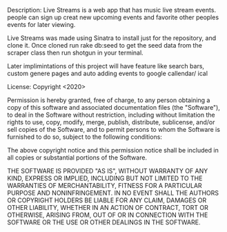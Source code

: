 
Description:
Live Streams is a web app that has music live stream events. people can sign up creat new upcoming events and favorite other peoples events for later viewing.

Live Streams was made using Sinatra to install just for the repository, and clone it. Once cloned run rake db:seed to get the seed data from the scraper class then run shotgun in your terminal.

Later implimintations of this project will have feature like search bars, custom genere pages and auto adding events to google callendar/ ical

License:
Copyright <2020> <Matthew Enbar>

Permission is hereby granted, free of charge, to any person obtaining a copy of this software and associated documentation files (the "Software"), to deal in the Software without restriction, including without limitation the rights to use, copy, modify, merge, publish, distribute, sublicense, and/or sell copies of the Software, and to permit persons to whom the Software is furnished to do so, subject to the following conditions:

The above copyright notice and this permission notice shall be included in all copies or substantial portions of the Software.

THE SOFTWARE IS PROVIDED "AS IS", WITHOUT WARRANTY OF ANY KIND, EXPRESS OR IMPLIED, INCLUDING BUT NOT LIMITED TO THE WARRANTIES OF MERCHANTABILITY, FITNESS FOR A PARTICULAR PURPOSE AND NONINFRINGEMENT. IN NO EVENT SHALL THE AUTHORS OR COPYRIGHT HOLDERS BE LIABLE FOR ANY CLAIM, DAMAGES OR OTHER LIABILITY, WHETHER IN AN ACTION OF CONTRACT, TORT OR OTHERWISE, ARISING FROM, OUT OF OR IN CONNECTION WITH THE SOFTWARE OR THE USE OR OTHER DEALINGS IN THE SOFTWARE.